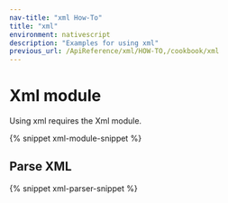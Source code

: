 ```yaml
---
nav-title: "xml How-To"
title: "xml"
environment: nativescript
description: "Examples for using xml"
previous_url: /ApiReference/xml/HOW-TO,/cookbook/xml
---
```


# Xml module

Using xml requires the Xml module.

{% snippet xml-module-snippet %}

## Parse XML

{% snippet xml-parser-snippet %}
